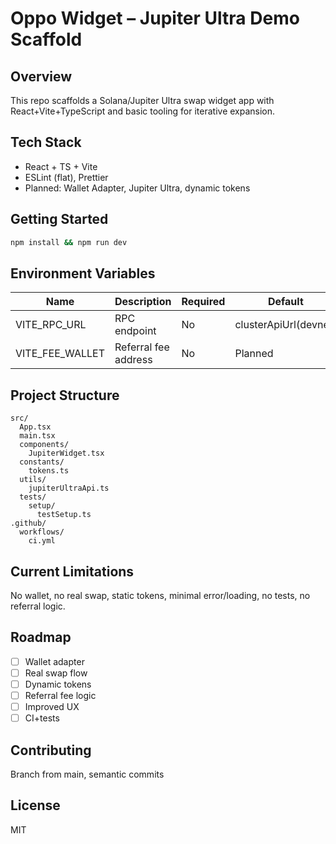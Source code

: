 # Oppo Widget – Jupiter Ultra Demo Scaffold

## Overview

This repo scaffolds a Solana/Jupiter Ultra swap widget app with React+Vite+TypeScript and basic tooling for iterative expansion.

## Tech Stack

- React + TS + Vite
- ESLint (flat), Prettier
- Planned: Wallet Adapter, Jupiter Ultra, dynamic tokens

## Getting Started

```bash
npm install && npm run dev
```

## Environment Variables

| Name | Description | Required | Default |
|---|---|---|---|
| VITE_RPC_URL | RPC endpoint | No | clusterApiUrl(devnet) |
| VITE_FEE_WALLET | Referral fee address | No | Planned |

## Project Structure

```
src/
  App.tsx
  main.tsx
  components/
    JupiterWidget.tsx
  constants/
    tokens.ts
  utils/
    jupiterUltraApi.ts
  tests/
    setup/
      testSetup.ts
.github/
  workflows/
    ci.yml
```

## Current Limitations

No wallet, no real swap, static tokens, minimal error/loading, no tests, no referral logic.

## Roadmap

- [ ] Wallet adapter
- [ ] Real swap flow
- [ ] Dynamic tokens
- [ ] Referral fee logic
- [ ] Improved UX
- [ ] CI+tests

## Contributing

Branch from main, semantic commits

## License

MIT